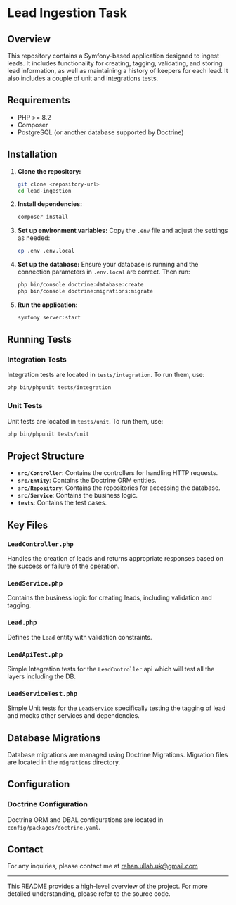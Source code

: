 # Lead Ingestion Task

## Overview

This repository contains a Symfony-based application designed to ingest leads. It includes functionality for creating, tagging, validating, and storing lead information, as well as maintaining a history of keepers for each lead.
It also includes a couple of unit and integrations tests.

## Requirements

- PHP >= 8.2
- Composer
- PostgreSQL (or another database supported by Doctrine)

## Installation

1. **Clone the repository:**
    ```bash
    git clone <repository-url>
    cd lead-ingestion
    ```

2. **Install dependencies:**
    ```bash
    composer install
    ```

3. **Set up environment variables:**
    Copy the `.env` file and adjust the settings as needed:
    ```bash
    cp .env .env.local
    ```

4. **Set up the database:**
    Ensure your database is running and the connection parameters in `.env.local` are correct. Then run:
    ```bash
    php bin/console doctrine:database:create
    php bin/console doctrine:migrations:migrate
    ```

5. **Run the application:**
    ```bash
    symfony server:start
    ```

## Running Tests

### Integration Tests

Integration tests are located in `tests/integration`. To run them, use:
```bash
php bin/phpunit tests/integration
```

### Unit Tests

Unit tests are located in `tests/unit`. To run them, use:
```bash
php bin/phpunit tests/unit
```

## Project Structure

- **`src/Controller`**: Contains the controllers for handling HTTP requests.
- **`src/Entity`**: Contains the Doctrine ORM entities.
- **`src/Repository`**: Contains the repositories for accessing the database.
- **`src/Service`**: Contains the business logic.
- **`tests`**: Contains the test cases.

## Key Files

### `LeadController.php`
Handles the creation of leads and returns appropriate responses based on the success or failure of the operation.

### `LeadService.php`
Contains the business logic for creating leads, including validation and tagging.

### `Lead.php`
Defines the `Lead` entity with validation constraints.

### `LeadApiTest.php`
Simple Integration tests for the `LeadController` api which will test all the layers including the DB.

### `LeadServiceTest.php`
Simple Unit tests for the `LeadService` specifically testing the tagging of lead and mocks other services and dependencies.



## Database Migrations
Database migrations are managed using Doctrine Migrations. Migration files are located in the `migrations` directory.

## Configuration

### Doctrine Configuration
Doctrine ORM and DBAL configurations are located in `config/packages/doctrine.yaml`.

## Contact
For any inquiries, please contact me at rehan.ullah.uk@gmail.com

---

This README provides a high-level overview of the project. For more detailed understanding, please refer to the source code.